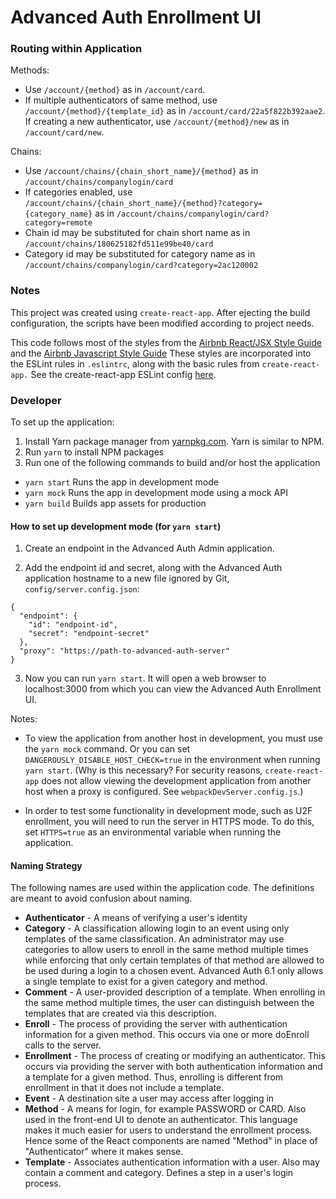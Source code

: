 # Advanced Auth Enrollment UI

### Routing within Application

Methods:

- Use `/account/{method}` as in `/account/card`.
- If multiple authenticators of same method, use `/account/{method}/{template_id}` as in `/account/card/22a5f822b392aae2`.
  If creating a new authenticator, use `/account/{method}/new` as in `/account/card/new`.

Chains:

- Use `/account/chains/{chain_short_name}/{method}` as in `/account/chains/companylogin/card`
- If categories enabled, use `/account/chains/{chain_short_name}/{method}?category={category_name}`
  as in `/account/chains/companylogin/card?category=remote`
- Chain id may be substituted for chain short name as in `/account/chains/180625182fd511e99be40/card`
- Category id may be substituted for category name as in `/account/chains/companylogin/card?category=2ac120002`

### Notes

This project was created using `create-react-app`. After ejecting the build configuration,
the scripts have been modified according to project needs.

This code follows most of the styles from the
[Airbnb React/JSX Style Guide](https://github.com/airbnb/javascript/tree/master/react)
and the [Airbnb Javascript Style Guide](https://github.com/airbnb/javascript)
These styles are incorporated into the ESLint rules in `.eslintrc`, along with the basic
rules from `create-react-app.` See the create-react-app ESLint config
[here](https://github.com/facebook/create-react-app/blob/v1.1.4/packages/eslint-config-react-app/index.js).

### Developer

To set up the application:

1. Install Yarn package manager from [yarnpkg.com](https://yarnpkg.com/). Yarn is similar to NPM.
2. Run `yarn` to install NPM packages
3. Run one of the following commands to build and/or host the application

- `yarn start` Runs the app in development mode
- `yarn mock` Runs the app in development mode using a mock API
- `yarn build` Builds app assets for production

#### How to set up development mode (for `yarn start`)

1. Create an endpoint in the Advanced Auth Admin application.

2. Add the endpoint id and secret, along
with the Advanced Auth application hostname to a new file ignored by Git, 
`config/server.config.json`:

```
{
  "endpoint": {
    "id": "endpoint-id",
    "secret": "endpoint-secret"
  },
  "proxy": "https://path-to-advanced-auth-server"
}
```

3. Now you can run `yarn start`. It will open a web browser to localhost:3000 from which you can view the
Advanced Auth Enrollment UI. 

Notes:

- To view the application from another host in development, you must use the `yarn mock` command. Or you can
set `DANGEROUSLY_DISABLE_HOST_CHECK=true` in the environment when running `yarn start`. (Why is this necessary?
For security reasons, `create-react-app` does not allow viewing the development application from another host when a proxy is configured.
See `webpackDevServer.config.js`.) 

- In order to test some functionality in development mode, such as U2F enrollment, you will need to run the server in HTTPS mode.
To do this, set `HTTPS=true` as an environmental variable when running the application.

#### Naming Strategy

The following names are used within the application code. The definitions are meant to avoid confusion about naming.

- **Authenticator** - A means of verifying a user's identity
- **Category** - A classification allowing login to an event using only templates of the same classification.
  An administrator may use categories to allow users to enroll in the same method multiple times while
  enforcing that only certain templates of that method are allowed to be used during a login to a chosen event.
  Advanced Auth 6.1 only allows a single template to exist for a given category and method.
- **Comment** - A user-provided description of a template. When enrolling in the same method multiple times, the user
  can distinguish between the templates that are created via this description.
- **Enroll** - The process of providing the server with authentication information for a given method.
  This occurs via one or more doEnroll calls to the server.
- **Enrollment** - The process of creating or modifying an authenticator. This occurs via providing the 
  server with both authentication information and a template for a given method. Thus, enrolling is
  different from enrollment in that it does not include a template.
- **Event** - A destination site a user may access after logging in
- **Method** - A means for login, for example PASSWORD or CARD.
  Also used in the front-end UI to denote an authenticator. This language makes it much easier
  for users to understand the enrollment process. Hence some of the React components are
  named "Method" in place of "Authenticator" where it makes sense.
- **Template** - Associates authentication information with a user. Also may contain a comment and category.
  Defines a step in a user's login process.
  